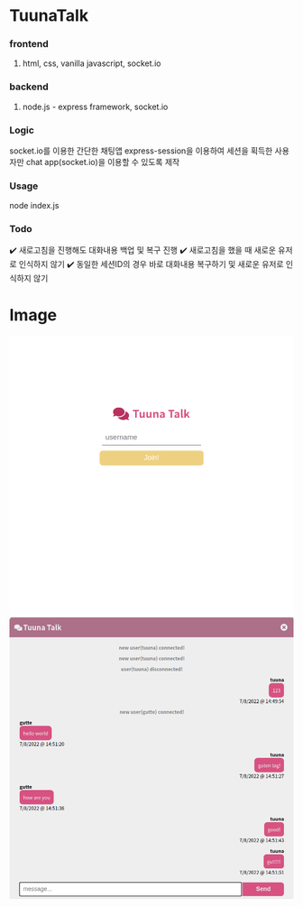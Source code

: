 # TuunaTalk
 
### frontend 
1. html, css, vanilla javascript, socket.io 

### backend 
1. node.js - express framework, socket.io 

### Logic 
socket.io를 이용한 간단한 채팅앱
express-session을 이용하여 세션을 획득한 사용자만 chat app(socket.io)을 이용할 수 있도록 제작 

### Usage 
node index.js 

### Todo 
:heavy_check_mark: 새로고침을 진행해도 대화내용 백업 및 복구 진행 
:heavy_check_mark: 새로고침을 했을 때 새로운 유저로 인식하지 않기 
:heavy_check_mark: 동일한 세션ID의 경우 바로 대화내용 복구하기 및 새로운 유저로 인식하지 않기

# Image
![image login.png](./login.png)
![image chat.png](./chat.png)
